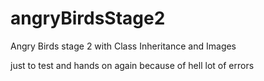 # angryBirdsStage2
Angry Birds stage 2 with Class Inheritance and Images


just to test and hands on again because of hell lot of errors

